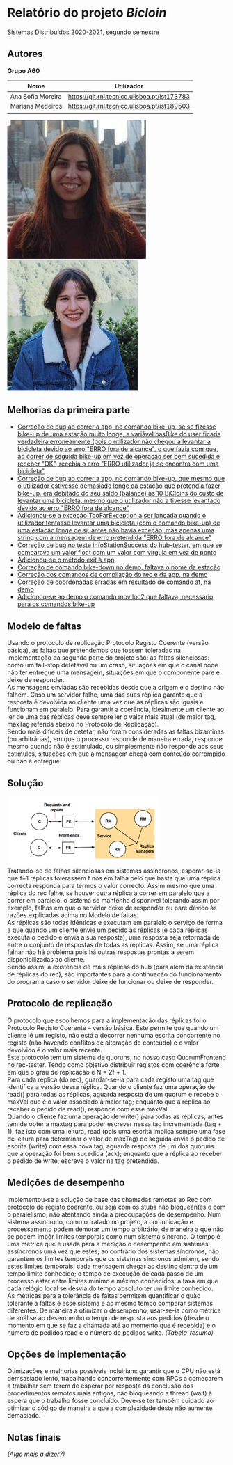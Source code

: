 # Relatório do projeto *Bicloin*

Sistemas Distribuídos 2020-2021, segundo semestre

## Autores

**Grupo A60**


| Nome              | Utilizador                                     |
|-------------------|------------------------------------------------|
|Ana Sofia Moreira | <https://git.rnl.tecnico.ulisboa.pt/ist173783> |
|Mariana Medeiros  | <https://git.rnl.tecnico.ulisboa.pt/ist189503> |
|                   |                                                |


![Ana Sofia](anasofia.jpg) ![Mariana](mariana3.png) 


## Melhorias da primeira parte
- [Correção de bug ao correr a app, no comando bike-up, se se fizesse bike-up de uma estação muito longe, a variável hasBike do user ficaria verdadeira erroneamente (pois o utilizador não chegou a levantar a bicicleta devido ao erro "ERRO fora de alcance", o que fazia com que, ao correr de seguida bike-up <estacao proxima> em vez de operação ser bem sucedida e receber "OK", recebia o erro "ERRO utilizador ja se encontra com uma bicicleta"](https://git.rnl.tecnico.ulisboa.pt/SD-20-21-2/A60-Bicloin/commit/6f5c369a3335a567189f8da0eab5093ce75be63c)
- [Correção de bug ao correr a app, no comando bike-up, que mesmo que o utilizador estivesse demasiado longe da estação que pretendia fazer bike-up, era debitado do seu saldo (balance) as 10 BiCloins do custo de levantar uma bicicleta, mesmo que o utilizador não a tivesse levantado devido ao erro "ERRO fora de alcance"](https://git.rnl.tecnico.ulisboa.pt/SD-20-21-2/A60-Bicloin/commit/6f5c369a3335a567189f8da0eab5093ce75be63c) 
- [Adicionou-se a exceção TooFarException a ser lançada quando o utilizador tentasse levantar uma bicicleta (com o comando bike-up) de uma estação longe de si; antes não havia exceção, mas apenas uma string com a mensagem de erro pretendida "ERRO fora de alcance"](https://git.rnl.tecnico.ulisboa.pt/SD-20-21-2/A60-Bicloin/commit/6f5c369a3335a567189f8da0eab5093ce75be63c)
- [Correção de bug no teste infoStationSuccess do hub-tester, em que se comparava um valor float com um valor com vírgula em vez de ponto](https://git.rnl.tecnico.ulisboa.pt/SD-20-21-2/A60-Bicloin/commit/cbaa57386af17633e16677ab1fa200c9356a4a9f) 
- [Adicionou-se o método exit à app](https://git.rnl.tecnico.ulisboa.pt/SD-20-21-2/A60-Bicloin/commit/7c72f9bff6bd6a50e2063975604bad702d7d5923)  
- [Correção de comando bike-down no demo, faltava o nome da estação](https://git.rnl.tecnico.ulisboa.pt/SD-20-21-2/A60-Bicloin/commit/7fe1973f5b4d2ec9556a1c438fceed41fe8c4884)
- [Correção dos comandos de compilação do rec e da app, na demo](https://git.rnl.tecnico.ulisboa.pt/SD-20-21-2/A60-Bicloin/commit/48a2caef4e30f1470b2eaa8bddad96768f470db1)
- [Correção de coordenadas erradas em resultado de comando at, na demo](https://git.rnl.tecnico.ulisboa.pt/SD-20-21-2/A60-Bicloin/commit/48a2caef4e30f1470b2eaa8bddad96768f470db1)
- [Adicionou-se ao demo o comando mov loc2 que faltava, necessário para os comandos bike-up](https://git.rnl.tecnico.ulisboa.pt/SD-20-21-2/A60-Bicloin/commit/48a2caef4e30f1470b2eaa8bddad96768f470db1)


## Modelo de faltas
Usando o protocolo de replicação Protocolo Registo Coerente (versão básica), as faltas que pretendemos que fossem toleradas na implementação da segunda parte do projeto são: as faltas silenciosas: como um fail-stop detetável ou um crash, situações em que o canal pode não ter entregue uma mensagem, situações em que o componente pare e deixe de responder.  
As mensagens enviadas são recebidas desde que a origem e o destino não falhem. Caso um servidor falhe, uma das suas réplica garante que a resposta é devolvida ao cliente uma vez que as réplicas são iguais e funcionam em paralelo. Para garantir a coerência, idealmente um cliente ao ler de uma das réplicas deve sempre ler o valor mais atual (de maior tag, maxTag referida abaixo no Protocolo de Replicação).  
Sendo mais difíceis de detetar, não foram consideradas as faltas bizantinas (ou arbitrárias), em que o processo responde de maneira errada, responde mesmo quando não é estimulado, ou simplesmente não responde aos seus estímulos, situações em que a mensagem chega com conteúdo corrompido ou não é entregue.

## Solução
![Figura da solução de tolerância a faltas](faultTolerance.png)  
Tratando-se de falhas silenciosas em sistemas assíncronos, esperar-se-ia que f+1 réplicas tolerassem f nós em falha pelo que basta que uma réplica correcta responda para termos o valor correcto.  Assim mesmo que uma réplica do rec falhe, se houver outra réplica a correr em paralelo que a correr em paralelo, o sistema se mantenha disponível tolerando assim por exemplo, falhas em que o servidor deixe de responder ou pare devido às razões explicadas acima no Modelo de faltas.  
As réplicas são todas idênticas e executam em paralelo o serviço de forma a que quando um cliente envie um pedido às réplicas (e cada réplicas executa o pedido e envia a sua resposta), uma resposta seja retornada de entre o conjunto de respostas de todas as réplicas. Assim, se uma réplica falhar não há problema pois há outras respostas prontas a serem disponibilizadas ao cliente.   
Sendo assim, a existência de mais réplicas do hub (para além da existência de réplicas do rec), são importantes para a continuação do funcionamento do programa caso o servidor deixe de funcionar ou deixe de responder.

## Protocolo de replicação
O protocolo que escolhemos para a implementação das réplicas foi o Protocolo Registo Coerente – versão básica. Este permite que quando um cliente lê um registo, não está a decorrer nenhuma escrita concorrente no registo (não havendo conflitos de alteração de conteúdo) e o valor devolvido é o valor mais recente.  
Este protocolo tem um sistema de quoruns, no nosso caso QuorumFrontend no rec-tester. Tendo como objetivo distribuir registos com coerência forte, em que o grau de replicação é N = 2f + 1.  
Para cada réplica (do rec), guardar-se-ia para cada registo uma tag que identifica a versão dessa réplica.  Quando o cliente faz uma operação de read() para todas as réplicas, aguarda resposta de um quorum e recebe o maxVal que é o valor associado à maior tag; enquanto que a réplica ao receber o pedido de read(), responde com esse maxVal.  
Quando o cliente faz uma operação de write() para todas as réplicas, antes tem de obter a maxtag para poder escrever nessa tag incrementada (tag + 1), faz isto com uma leitura, read (pois uma escrita implica sempre uma fase de leitura para determinar o valor de maxTag) de seguida envia o pedido de escrita (write) com essa nova tag, aguarda resposta de um dos quoruns que a operação foi bem sucedida (ack); enquanto que a réplica ao receber o pedido de write, escreve o valor na tag pretendida.

## Medições de desempenho
Implementou-se a solução de base das chamadas remotas ao Rec com protocolo de registo coerente, ou seja com os stubs não bloqueantes e com o paralelismo, não atentando ainda a preocupações de desempenho. Num sistema assíncrono, como o tratado no projeto, a comunicação e processamento podem demorar um tempo arbitrário, de maneira a que não se podem impôr limites temporais como num sistema síncrono.
O tempo é uma métrica que é usada para a medição o desempenho em sistemas assíncronos uma vez que estes, ao contrário dos sistemas síncronos, não garantem os limites temporais que os sistemas síncronos admitem, sendo estes limites temporais: cada mensagem chegar ao destino dentro de um tempo limite conhecido; o tempo de execução de cada passo de um processo estar entre limites mínimo e máximo conhecidos; a taxa em que cada relógio local se desvia do tempo absoluto ter um limite conhecido.  
As métricas para a tolerância de faltas permitem quantificar o quão tolerante a faltas é esse sistema e ao mesmo tempo comparar sistemas diferentes. De maneira a otimizar o desempenho, usar-se-ia como métrica de análise ao desempenho o tempo de resposta aos pedidos (desde o momento em que se faz a chamada até ao momento que é recebida) e o número de pedidos read e o número de pedidos write.
_(Tabela-resumo)_

## Opções de implementação
Otimizações e melhorias possíveis incluiriam: garantir que o CPU não está demsasiado lento, trabalhando concorrentemente com RPCs a começarem a trabalhar sem terem de esperar por resposta da conclusão dos procedimentos remotos mais antigos, não bloqueando a thread (wait) à espera que o trabalho fosse concluído. Deve-se ter também cuidado ao otimizar o código de maneira a que a complexidade deste não aumente demasiado.

## Notas finais
_(Algo mais a dizer?)_